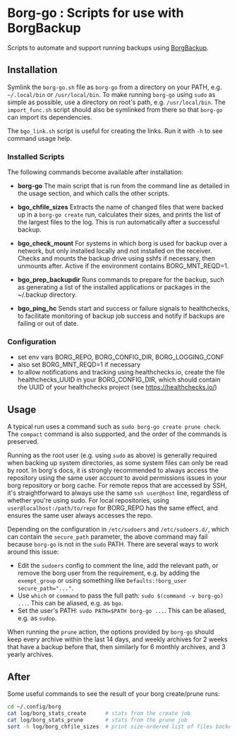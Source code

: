 # Borg-go : Scripts for use with BorgBackup

Scripts to automate and support running backups using [BorgBackup](https://www.borgbackup.org/).

## Installation

Symlink the `borg-go.sh` file as `borg-go` from a directory on your PATH, e.g. `~/.local/bin` or `/usr/local/bin`. To make running `borg-go` using `sudo` as simple as possible, use a directory on root's path, e.g. `/usr/local/bin`. The `import_func.sh` script should also be symlinked from there so that `borg-go` can import its dependencies.



The `bgo_link.sh` script is useful for creating the links. Run it with `-h` to see command usage help.

### Installed Scripts

The following commands become available after installation:

- **borg-go**  The main script that is run from the command line as detailed in the usage section, and which calls the other scripts.

- **bgo_chfile_sizes**  Extracts the name of changed files that were backed up in a `borg-go create` run, calculates their sizes, and prints the list of the largest files to the log. This is run automatically after a successful backup.

- **bgo_check_mount**  For systems in which borg is used for backup over a network, but only installed locally and not installed on the receiver. Checks and mounts the backup drive using sshfs if necessary, then unmounts after. Active if the environment contains BORG_MNT_REQD=1.

- **bgo_prep_backupdir**  Runs commands to prepare for the backup, such as generating a list of the installed applications or packages in the ~/.backup directory.

- **bgo_ping_hc**  Sends start and success or failure signals to healthchecks, to facilitate monitoring of backup job success and notify if backups are failing or out of date.

### Configuration

- set env vars BORG_REPO, BORG_CONFIG_DIR, BORG_LOGGING_CONF
- also set BORG_MNT_REQD=1 if necessary
- to allow notifications and tracking using healthchecks.io, create the file
  healthchecks_UUID in your BORG_CONFIG_DIR, which should contain the UUID
  of your healthchecks project (see https://healthchecks.io/)

## Usage

A typical run uses a command such as `sudo borg-go create prune check`. The `compact` command is also supported, and the order of the commands is preserved.

Running as the root user (e.g. using `sudo` as above) is generally required when backing up system directories, as some system files can only be read by root. In borg's docs, it is strongly recommended to always access the repository using the same user account to avoid permissions issues in your borg repository or borg cache. For remote repos that are accessed by SSH, it's straightforward to always use the same `ssh user@host` line, regardless of whether you're using sudo. For local repositories, using `user@localhost:/path/to/repo` for BORG_REPO has the same effect, and ensures the same user always accesses the repo.

Depending on the configuration in `/etc/sudoers` and `/etc/sudoers.d/`, which can contain the `secure_path` parameter, the above command may fail because `borg-go` is not in the `sudo` PATH. There are several ways to work around this issue:

- Edit the `sudoers` config to comment the line, add the relevant path, or remove the borg user from the requirement, e.g. by adding the `exempt_group` or using something like `Defaults:!borg_user secure_path="..."`.
- Use `which` or `command` to pass the full path: `sudo $(command -v borg-go) ...`. This can be aliased, e.g. as `bgo`.
- Set the user's PATH: `sudo PATH=$PATH borg-go ...`. This can be aliased, e.g. as `sudop`.

When running the `prune` action, the options provided by `borg-go` should keep every archive within the last 14 days, and weekly archives for 2 weeks that have a backup before that, then similarly for 6 monthly archives, and 3 yearly archives.

## After

Some useful commands to see the result of your borg create/prune runs:

``` bash
cd ~/.config/borg
cat log/borg_stats_create      # stats from the create job
cat log/borg_stats_prune       # stats from the prune job
sort -h log/borg_chfile_sizes  # print size-ordered list of files backed up in most recent job
```
